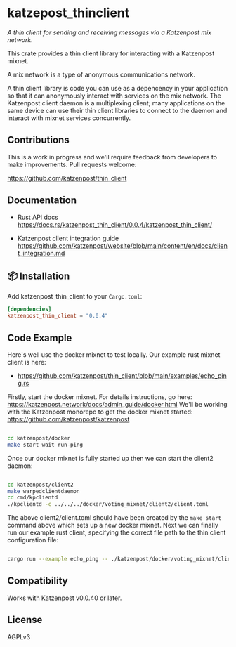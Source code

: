 
# katzepost_thinclient

*A thin client for sending and receiving messages via a Katzenpost mix network.*

This crate provides a thin client library for interacting with a
Katzenpost mixnet.

A mix network is a type of anonymous communications network.

A thin client library is code you can use as a depencency in your
application so that it can anonymously interact with services on the
mix network. The Katzenpost client daemon is a multiplexing client;
many applications on the same device can use their thin client
libraries to connect to the daemon and interact with mixnet services
concurrently.



## Contributions

This is a work in progress and we'll require feedback from developers to make improvements.
Pull requests welcome:

https://github.com/katzenpost/thin_client



## Documentation

* Rust API docs https://docs.rs/katzenpost_thin_client/0.0.4/katzenpost_thin_client/

* Katzenpost client integration guide https://github.com/katzenpost/website/blob/main/content/en/docs/client_integration.md



## 📦 Installation

Add katzenpost_thin_client to your `Cargo.toml`:

```toml
[dependencies]
katzenpost_thin_client = "0.0.4"
```


## Code Example

Here's well use the docker mixnet to test locally.
Our example rust mixnet client is here:

* https://github.com/katzenpost/thin_client/blob/main/examples/echo_ping.rs

Firstly, start the docker mixnet. For details instructions, go here: https://katzenpost.network/docs/admin_guide/docker.html
We'll be working with the Katzenpost monorepo to get the docker mixnet started: https://github.com/katzenpost/katzenpost

```bash

cd katzenpost/docker
make start wait run-ping
```

Once our docker mixnet is fully started up then we can start the client2 daemon:

```bash

cd katzenpost/client2
make warpedclientdaemon
cd cmd/kpclientd
./kpclientd -c ../../../docker/voting_mixnet/client2/client.toml
```

The above client2/client.toml should have been created by the `make start` command above
which sets up a new docker mixnet. Next we can finally run our example rust client, specifying
the correct file path to the thin client configuration file:


```bash

cargo run --example echo_ping -- ./katzenpost/docker/voting_mixnet/client2/thinclient.toml
```


## Compatibility

Works with Katzenpost v0.0.40 or later.



## License

AGPLv3
